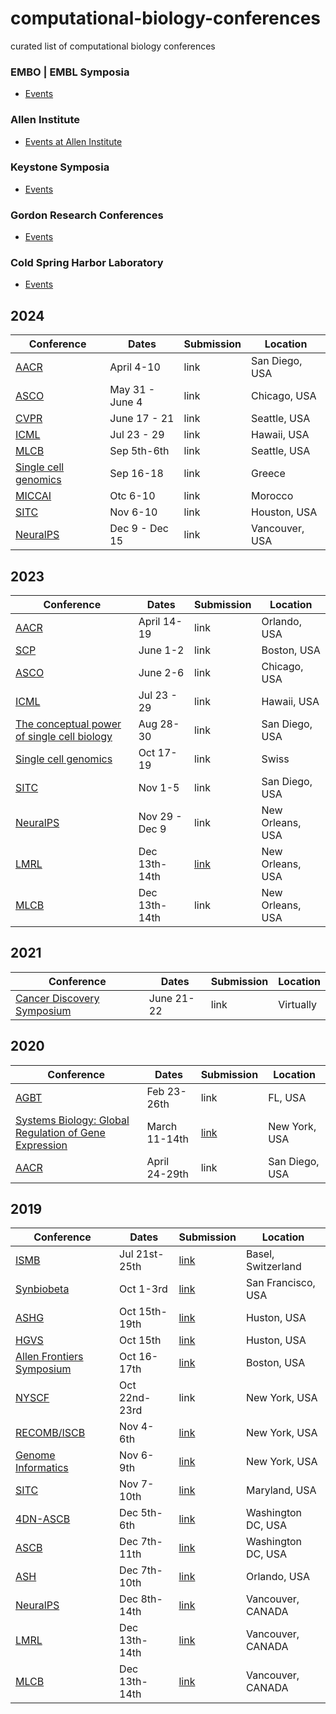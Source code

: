 # computational-biology-conferences
curated list of computational biology conferences

### EMBO | EMBL Symposia
* [Events](https://www.embo-embl-symposia.org/index.php)

### Allen Institute
* [Events at Allen Institute](https://alleninstitute.org/events-training/)

### Keystone Symposia
* [Events](http://www.keystonesymposia.org/)

### Gordon Research Conferences
* [Events](https://www.grc.org/)

### Cold Spring Harbor Laboratory
* [Events](https://meetings.cshl.edu/)

## 2024
Conference | Dates | Submission | Location 
-----------|-------|------------|----------
[AACR](https://www.aacr.org/meeting/aacr-annual-meeting-2024/) | April 4-10 | link | San Diego, USA
[ASCO](https://conferences.asco.org/am/attend) | May 31 - June 4 | link | Chicago, USA
[CVPR](https://cvpr.thecvf.com/) | June 17 - 21 | link | Seattle, USA
[ICML](https://icml.cc) | Jul 23 - 29 | link | Hawaii, USA
[MLCB](https://mlcb.github.io/) | Sep 5th-6th | link | Seattle, USA
[Single cell genomics](https://conferences.weizmann.ac.il/SCG2024/) | Sep 16-18 | link | Greece
[MICCAI](https://conferences.miccai.org/2024/en/) | Otc 6-10 | link | Morocco 
[SITC](https://www.sitcancer.org/2024/home) | Nov 6-10 | link | Houston, USA
[NeuralPS](https://nips.cc) | Dec 9 - Dec 15 | link | Vancouver, USA

## 2023
Conference | Dates | Submission | Location 
-----------|-------|------------|----------
[AACR](https://www.aacr.org/meeting/aacr-annual-meeting-2023/) | April 14-19 | link | Orlando, USA
[SCP](https://single-cell.net/proteomics/scp2023) | June 1-2 | link | Boston, USA
[ASCO](https://conferences.asco.org/am/attend) | June 2-6 | link | Chicago, USA
[ICML](https://icml.cc) | Jul 23 - 29 | link | Hawaii, USA
[The conceptual power of single cell biology](https://www.cell-symposia.com/conceptual-single-cells-2023) | Aug 28-30 | link | San Diego, USA
[Single cell genomics](https://www.weizmann.ac.il/conferences/SCG2023/) | Oct 17-19 | link | Swiss
[SITC](https://www.sitcancer.org/2023/home) | Nov 1-5 | link | San Diego, USA
[NeuralPS](https://nips.cc) | Nov 29 - Dec 9 | link | New Orleans, USA
[LMRL](https://lmrl-bio.github.io/) | Dec 13th-14th | [link](https://lmrl-bio.github.io/call) | New Orleans, USA 
[MLCB](https://mlcb.github.io/) | Dec 13th-14th | link | New Orleans, USA



## 2021

Conference | Dates | Submission | Location 
-----------|-------|------------|----------
[Cancer Discovery Symposium](https://www.aacr.org/meeting/cancer-discovery-10th-anniversary-symposium-the-next-decade-of-discoveries/) | June 21-22 | link | Virtually


## 2020

Conference | Dates | Submission | Location 
-----------|-------|------------|----------
[AGBT](https://www.agbt.org/the-general-meeting/) | Feb 23-26th | link | FL, USA
[Systems Biology: Global Regulation of Gene Expression](https://meetings.cshl.edu/meetings.aspx?meet=SYSTEMS&year=20) | March 11-14th | [link](https://meetings.cshl.edu/abstracts.aspx?meet=SYSTEMS&year=20) | New York, USA
[AACR](https://www.aacr.org/Meetings/Pages/MeetingDetail.aspx?EventItemID=213&DetailItemID=1057) | April 24-29th | link | San Diego, USA


## 2019

Conference | Dates | Submission | Location 
-----------|-------|------------|----------
[ISMB](https://www.iscb.org/ismbeccb2019) | Jul 21st-25th | [link](https://www.iscb.org/ismbeccb2019-submit/abstracts)| Basel, Switzerland
[Synbiobeta](https://2019.synbiobeta.com/) | Oct 1-3rd | [link](https://2019.synbiobeta.com/register/) | San Francisco, USA
[ASHG](https://www.ashg.org/2019meeting/) | Oct 15th-19th | [link](https://www.ashg.org/2019meeting/pages/abstracts_late.shtml) | Huston, USA
[HGVS](http://events.hgvs.org/home.html) | Oct 15th | [link](http://events.hgvs.org/abstracts.html) | Huston, USA
[Allen Frontiers Symposium](https://alleninstitute.org/what-we-do/frontiers-group/events/allen-frontiers-symp-2019/) | Oct 16-17th | [link](http://engage.alleninstitute.org/site/Calendar?id=101124&view=Detail) | Boston, USA
[NYSCF](https://nyscf.org/events/conference/) | Oct 22nd-23rd | link | New York, USA
[RECOMB/ISCB](https://www.iscb.org/recomb-regsysgen2019-program/recomb-regsysgen2019-oral-schedule) | Nov 4-6th | [link](https://www.iscb.org/recomb-regsysgen2019-submissions/recomb-regsysgen2019-oral-submissions) | New York, USA
[Genome Informatics](https://meetings.cshl.edu/meetings.aspx?meet=INFO&year=19) | Nov 6-9th | [link](https://meetings.cshl.edu/abstracts.aspx?meet=INFO&year=19) | New York, USA
[SITC](https://www.sitcancer.org/2019/program/annual-meeting) | Nov 7-10th | [link](https://www.sitcancer.org/2019/abstracts/publications) | Maryland, USA
[4DN-ASCB](https://4dn-annual-meetings.smapply.io/) | Dec 5th-6th | [link](unknown) | Washington DC, USA
[ASCB](https://www.ascb.org/2019ascbembo/) | Dec 7th-11th | [link](https://www.ascb.org/2019ascbembo/abstracts/) | Washington DC, USA
[ASH](https://www.hematology.org/Annual-Meeting/) | Dec 7th-10th | [link](https://www.hematology.org/Annual-Meeting/Abstracts/) | Orlando, USA
[NeuralPS](https://nips.cc) | Dec 8th-14th | [link](https://nips.cc/Conferences/2019/CallForPapers) | Vancouver, CANADA 
[LMRL](https://lmrl-bio.github.io/) | Dec 13th-14th | [link](https://lmrl-bio.github.io/call) | Vancouver, CANADA 
[MLCB](https://mlcb.github.io/) | Dec 13th-14th | [link](https://easychair.org/account/signin?l=t8803VSZpkL2VOFk87xpjU) | Vancouver, CANADA 


